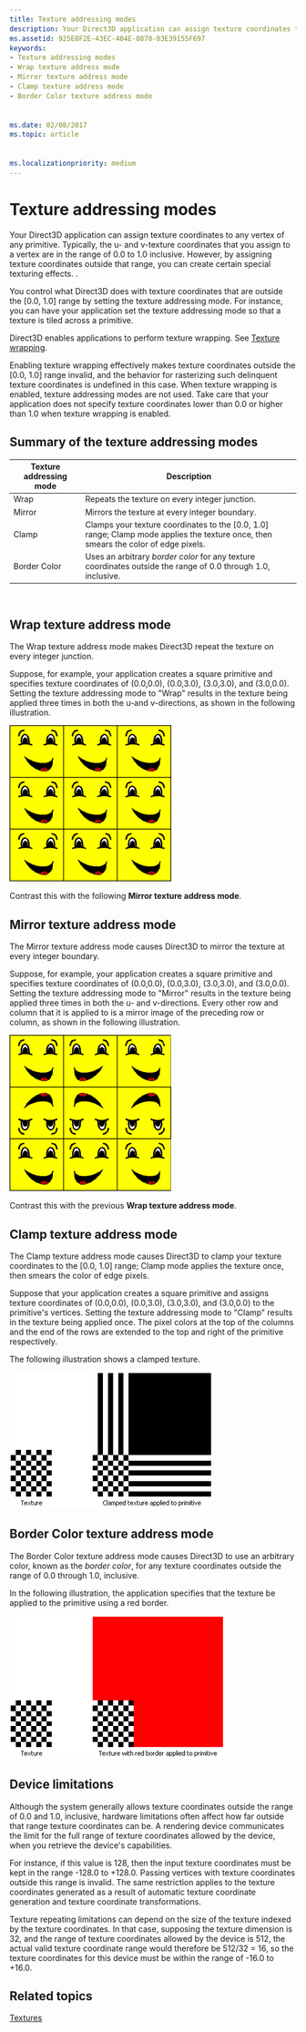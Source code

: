 ```yaml
---
title: Texture addressing modes
description: Your Direct3D application can assign texture coordinates to any vertex of any primitive.
ms.assetid: 925E8F2E-43EC-404E-8870-03E39155F697
keywords:
- Texture addressing modes
- Wrap texture address mode
- Mirror texture address mode
- Clamp texture address mode
- Border Color texture address mode


ms.date: 02/08/2017
ms.topic: article


ms.localizationpriority: medium
---
```


# Texture addressing modes


Your Direct3D application can assign texture coordinates to any vertex of any primitive. Typically, the u- and v-texture coordinates that you assign to a vertex are in the range of 0.0 to 1.0 inclusive. However, by assigning texture coordinates outside that range, you can create certain special texturing effects. .

You control what Direct3D does with texture coordinates that are outside the \[0.0, 1.0\] range by setting the texture addressing mode. For instance, you can have your application set the texture addressing mode so that a texture is tiled across a primitive.

Direct3D enables applications to perform texture wrapping. See [Texture wrapping](texture-wrapping.md).

Enabling texture wrapping effectively makes texture coordinates outside the \[0.0, 1.0\] range invalid, and the behavior for rasterizing such delinquent texture coordinates is undefined in this case. When texture wrapping is enabled, texture addressing modes are not used. Take care that your application does not specify texture coordinates lower than 0.0 or higher than 1.0 when texture wrapping is enabled.

## <span id="Summary_of_the_texture_addressing_modes"></span><span id="summary_of_the_texture_addressing_modes"></span><span id="SUMMARY_OF_THE_TEXTURE_ADDRESSING_MODES"></span>Summary of the texture addressing modes


| Texture addressing mode | Description                                                                                                                           |
|-------------------------|---------------------------------------------------------------------------------------------------------------------------------------|
| Wrap                    | Repeats the texture on every integer junction.                                                                                        |
| Mirror                  | Mirrors the texture at every integer boundary.                                                                                        |
| Clamp                   | Clamps your texture coordinates to the \[0.0, 1.0\] range; Clamp mode applies the texture once, then smears the color of edge pixels. |
| Border Color            | Uses an arbitrary *border color* for any texture coordinates outside the range of 0.0 through 1.0, inclusive.                         |

 

## <span id="Wrap_texture_address_mode"></span><span id="wrap_texture_address_mode"></span><span id="WRAP_TEXTURE_ADDRESS_MODE"></span>Wrap texture address mode


The Wrap texture address mode makes Direct3D repeat the texture on every integer junction.

Suppose, for example, your application creates a square primitive and specifies texture coordinates of (0.0,0.0), (0.0,3.0), (3.0,3.0), and (3.0,0.0). Setting the texture addressing mode to "Wrap" results in the texture being applied three times in both the u-and v-directions, as shown in the following illustration.

![illustration of a face texture wrapped in the u-direction and the v-direction](images/wrap.png)

Contrast this with the following **Mirror texture address mode**.

## <span id="Mirror_texture_address_mode"></span><span id="mirror_texture_address_mode"></span><span id="MIRROR_TEXTURE_ADDRESS_MODE"></span>Mirror texture address mode


The Mirror texture address mode causes Direct3D to mirror the texture at every integer boundary.

Suppose, for example, your application creates a square primitive and specifies texture coordinates of (0.0,0.0), (0.0,3.0), (3.0,3.0), and (3.0,0.0). Setting the texture addressing mode to "Mirror" results in the texture being applied three times in both the u- and v-directions. Every other row and column that it is applied to is a mirror image of the preceding row or column, as shown in the following illustration.

![illustration of mirror images in a 3x3 grid](images/mirror.png)

Contrast this with the previous **Wrap texture address mode**.

## <span id="Clamp_texture_address_mode"></span><span id="clamp_texture_address_mode"></span><span id="CLAMP_TEXTURE_ADDRESS_MODE"></span>Clamp texture address mode


The Clamp texture address mode causes Direct3D to clamp your texture coordinates to the \[0.0, 1.0\] range; Clamp mode applies the texture once, then smears the color of edge pixels.

Suppose that your application creates a square primitive and assigns texture coordinates of (0.0,0.0), (0.0,3.0), (3.0,3.0), and (3.0,0.0) to the primitive's vertices. Setting the texture addressing mode to "Clamp" results in the texture being applied once. The pixel colors at the top of the columns and the end of the rows are extended to the top and right of the primitive respectively.

The following illustration shows a clamped texture.

![illustration of a texture and a clamped texture](images/clamp.png)

## <span id="Border_Color_texture_address_mode"></span><span id="border_color_texture_address_mode"></span><span id="BORDER_COLOR_TEXTURE_ADDRESS_MODE"></span>Border Color texture address mode


The Border Color texture address mode causes Direct3D to use an arbitrary color, known as the *border color*, for any texture coordinates outside the range of 0.0 through 1.0, inclusive.

In the following illustration, the application specifies that the texture be applied to the primitive using a red border.

![illustration of a texture and a texture with a red border](images/border.png)

## <span id="Device_Limitations"></span><span id="device_limitations"></span><span id="DEVICE_LIMITATIONS"></span>Device limitations


Although the system generally allows texture coordinates outside the range of 0.0 and 1.0, inclusive, hardware limitations often affect how far outside that range texture coordinates can be. A rendering device communicates the limit for the full range of texture coordinates allowed by the device, when you retrieve the device's capabilities.

For instance, if this value is 128, then the input texture coordinates must be kept in the range -128.0 to +128.0. Passing vertices with texture coordinates outside this range is invalid. The same restriction applies to the texture coordinates generated as a result of automatic texture coordinate generation and texture coordinate transformations.

Texture repeating limitations can depend on the size of the texture indexed by the texture coordinates. In that case, supposing the texture dimension is 32, and the range of texture coordinates allowed by the device is 512, the actual valid texture coordinate range would therefore be 512/32 = 16, so the texture coordinates for this device must be within the range of -16.0 to +16.0.

## <span id="related-topics"></span>Related topics


[Textures](textures.md)

 

 




